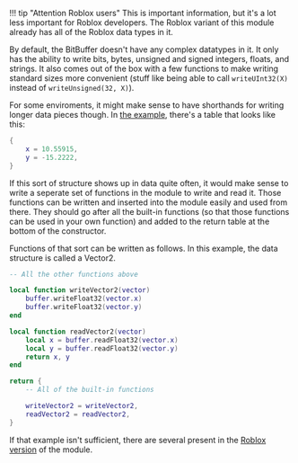 !!! tip "Attention Roblox users"
    This is important information, but it's a lot less important for Roblox developers. The Roblox variant of this module already has all of the Roblox data types in it. 

By default, the BitBuffer doesn't have any complex datatypes in it. It only has the ability to write bits, bytes, unsigned and signed integers, floats, and strings. It also comes out of the box with a few functions to make writing standard sizes more convenient (stuff like being able to call `writeUInt32(X)` instead of `writeUnsigned(32, X)`).

For some enviroments, it might make sense to have shorthands for writing longer data pieces though. In [the example](writing.md), there's a table that looks like this:

```lua
{
    x = 10.55915,
    y = -15.2222,
}
```

If this sort of structure shows up in data quite often, it would make sense to write a seperate set of functions in the module to write and read it. Those functions can be written and inserted into the module easily and used from there. They should go after all the built-in functions (so that those functions can be used in your own function) and added to the return table at the bottom of the constructor.

Functions of that sort can be written as follows. In this example, the data structure is called a Vector2.

```lua
-- All the other functions above

local function writeVector2(vector)
    buffer.writeFloat32(vector.x)
    buffer.writeFloat32(vector.y)
end

local function readVector2(vector)
    local x = buffer.readFloat32(vector.x)
    local y = buffer.readFloat32(vector.y)
    return x, y
end

return {
    -- All of the built-in functions

    writeVector2 = writeVector2,
    readVector2 = readVector2,
}
```

If that example isn't sufficient, there are several present in the [Roblox version](https://github.com/Dekkonot/bitbuffer/blob/main/src/roblox.lua) of the module.

